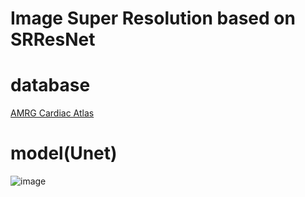 # Image Super Resolution based on SRResNet

# database
[AMRG Cardiac Atlas](http://www.cardiacatlas.org/studies/amrg-cardiac-atlas/)

# model(Unet)
![image](https://user-images.githubusercontent.com/80404285/170201553-9feee487-f40c-489f-b5ef-6d0a02cf8808.png)

